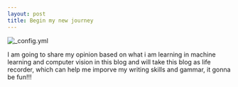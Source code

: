 ```yaml
---
layout: post
title: Begin my new journey
---
```

![_config.yml](/images/.jpg)

I am going to share my opinion based on what i am learning in machine learning and computer vision in this blog and will take this blog as life recorder, which can help me imporve my writing skills and gammar, it gonna be fun!!!
